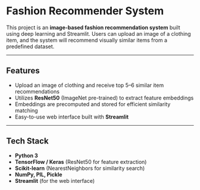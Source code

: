# Fashion Recommender System

This project is an **image-based fashion recommendation system** built using deep learning and Streamlit. Users can upload an image of a clothing item, and the system will recommend visually similar items from a predefined dataset.

---

##  Features

- Upload an image of clothing and receive top 5–6 similar item recommendations
- Utilizes **ResNet50** (ImageNet pre-trained) to extract feature embeddings
- Embeddings are precomputed and stored for efficient similarity matching
- Easy-to-use web interface built with **Streamlit**

---

## Tech Stack

- **Python 3**
- **TensorFlow / Keras** (ResNet50 for feature extraction)
- **Scikit-learn** (NearestNeighbors for similarity search)
- **NumPy, PIL, Pickle**
- **Streamlit** (for the web interface)


